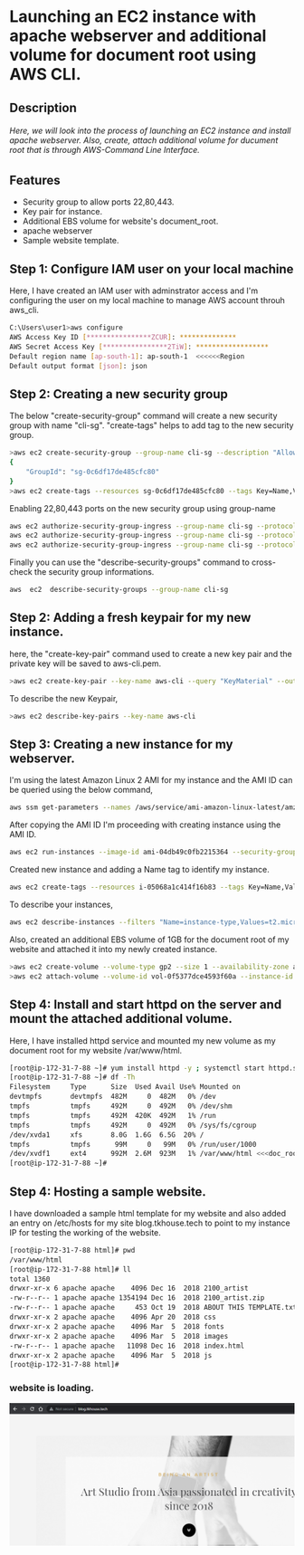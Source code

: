 # Launching an EC2 instance with apache webserver and additional volume for document root using AWS CLI.

## Description
###### Here, we will look into the process of launching an EC2 instance and install apache webserver. Also, create, attach additional volume for ducument root that is through AWS-Command Line Interface.

## Features

- Security group to allow ports 22,80,443.
- Key pair for instance.
- Additional EBS volume for website's document_root.
- apache webserver
- Sample website template.

## Step 1: Configure IAM user on your local machine

Here, I have created an IAM user with adminstrator access and I'm configuring the user on my local machine to manage AWS account throuh aws_cli.


```sh
C:\Users\user1>aws configure
AWS Access Key ID [****************ZCUR]: **************
AWS Secret Access Key [****************2TiW]: ******************
Default region name [ap-south-1]: ap-south-1  <<<<<<Region
Default output format [json]: json
```
## Step 2: Creating a new security group

The below "create-security-group" command will create a new security group with name "cli-sg". "create-tags" helps to add tag to the new security group.
```sh
>aws ec2 create-security-group --group-name cli-sg --description "Allow 22,80,443"
{
    "GroupId": "sg-0c6df17de485cfc80"
}
>aws ec2 create-tags --resources sg-0c6df17de485cfc80 --tags Key=Name,Value=cli-sg
```
Enabling 22,80,443 ports on the new security group using group-name
```sh
aws ec2 authorize-security-group-ingress --group-name cli-sg --protocol tcp --port 22 --cidr 0.0.0.0/0
aws ec2 authorize-security-group-ingress --group-name cli-sg --protocol tcp --port 80 --cidr 0.0.0.0/0
aws ec2 authorize-security-group-ingress --group-name cli-sg --protocol tcp --port 443 --cidr 0.0.0.0/0
```
Finally you can use the "describe-security-groups" command to cross-check the security group informations.
```sh
aws  ec2  describe-security-groups --group-name cli-sg
```
## Step 2: Adding a fresh keypair for my new instance.
here, the "create-key-pair" command used to create a new key pair and the private key will be saved to aws-cli.pem.
```sh
>aws ec2 create-key-pair --key-name aws-cli --query "KeyMaterial" --output text > aws-cli.pem
```
To describe the new Keypair,
```sh
>aws ec2 describe-key-pairs --key-name aws-cli
```
## Step 3: Creating a new instance for my webserver.

I'm using the latest Amazon Linux 2 AMI for my instance and the AMI ID can be queried using the below command,
```sh
aws ssm get-parameters --names /aws/service/ami-amazon-linux-latest/amzn2-ami-hvm-x86_64-gp2 --region ap-south-1
```
After copying the AMI ID I'm proceeding with creating instance using the AMI ID.
```sh
aws ec2 run-instances --image-id ami-04db49c0fb2215364 --security-group-ids sg-0c6df17de485cfc80 --instance-type t2.micro --key-name aws-cli
```
Created new instance and adding a Name tag to identify my instance.
```sh
aws ec2 create-tags --resources i-05068a1c414f16b83 --tags Key=Name,Value=webserver-cli
```
To describe your instances,
```sh
aws ec2 describe-instances --filters "Name=instance-type,Values=t2.micro" --query "Reservations[].Instances[].InstanceId"
```
Also, created an additional EBS volume of 1GB for the document root of my website and attached it into my newly created instance.
```sh
>aws ec2 create-volume --volume-type gp2 --size 1 --availability-zone ap-south-1b
>aws ec2 attach-volume --volume-id vol-0f5377dce4593f60a --instance-id i-05068a1c414f16b83 --device /dev/sdf
```
## Step 4: Install and start httpd on the server and mount the attached additional volume.

Here, I have installed httpd service and mounted my new volume as my document root for my website /var/www/html.
```sh
[root@ip-172-31-7-88 ~]# yum install httpd -y ; systemctl start httpd.service; systemctl enable httpd.service
[root@ip-172-31-7-88 ~]# df -Th
Filesystem     Type      Size  Used Avail Use% Mounted on
devtmpfs       devtmpfs  482M     0  482M   0% /dev
tmpfs          tmpfs     492M     0  492M   0% /dev/shm
tmpfs          tmpfs     492M  420K  492M   1% /run
tmpfs          tmpfs     492M     0  492M   0% /sys/fs/cgroup
/dev/xvda1     xfs       8.0G  1.6G  6.5G  20% /
tmpfs          tmpfs      99M     0   99M   0% /run/user/1000
/dev/xvdf1     ext4      992M  2.6M  923M   1% /var/www/html <<<doc_root<<<
[root@ip-172-31-7-88 ~]#
```
## Step 4: Hosting a sample website.

I have downloaded a sample html template for my website and also added an entry on /etc/hosts for my site blog.tkhouse.tech to point to my instance IP for testing the working of the website.
```sh
[root@ip-172-31-7-88 html]# pwd
/var/www/html
[root@ip-172-31-7-88 html]# ll
total 1360
drwxr-xr-x 6 apache apache    4096 Dec 16  2018 2100_artist
-rw-r--r-- 1 apache apache 1354194 Dec 16  2018 2100_artist.zip
-rw-r--r-- 1 apache apache     453 Oct 19  2018 ABOUT THIS TEMPLATE.txt
drwxr-xr-x 2 apache apache    4096 Apr 20  2018 css
drwxr-xr-x 2 apache apache    4096 Mar  5  2018 fonts
drwxr-xr-x 2 apache apache    4096 Mar  5  2018 images
-rw-r--r-- 1 apache apache   11098 Dec 16  2018 index.html
drwxr-xr-x 2 apache apache    4096 Mar  5  2018 js
[root@ip-172-31-7-88 html]#
```
### website is loading.
![alt text](https://github.com/AkhiljithPB/awscli-ec2-creation/blob/3b706dc9a70c90fa68757e02d3d3e8ac8e1c7742/website.png?raw=true)
